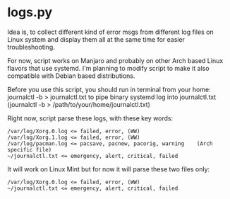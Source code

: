 # logs.py

Idea is, to collect different kind of error msgs from different log files on Linux system and display them all at the same time for easier troubleshooting.

For now, script works on Manjaro and probably on other Arch based Linux flavors that use systemd. I'm planning to modify script to make it also compatible with Debian based distributions. 

Before you use this script, you should run in terminal from your home: journalctl -b > journalctl.txt to pipe binary systemd log into journalctl.txt (journalctl -b > /path/to/your/home/journalctl.txt)

Right now, script parse these logs, with these key words:

    /var/log/Xorg.0.log <= failed, error, (WW)
    /var/log/Xorg.1.log <= failed, error, (WW)
    /var/log/pacman.log <= pacsave, pacnew, pacorig, warning    (Arch specific file)
    ~/journalctl.txt <= emergency, alert, critical, failed

It will work on Linux Mint but for now it will parse these two files only:

    /var/log/Xorg.0.log <= failed, error, (WW)
    ~/journalctl.txt <= emergency, alert, critical, failed
